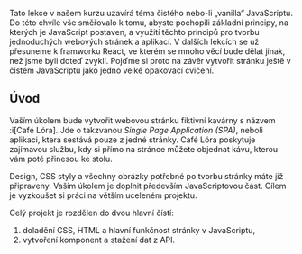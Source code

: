 Tato lekce v našem kurzu uzavírá téma čistého nebo-li „vanilla“ JavaScriptu. Do této chvíle vše směřovalo k tomu, abyste pochopili základní principy, na kterých je JavaScript postaven, a využití těchto principů pro tvorbu jednoduchých webových stránek a aplikací. V dalších lekcích se už přesuneme k framworku React, ve kterém se mnoho věcí bude dělat jinak, než jsme byli doteď zvyklí. Pojďme si proto na závěr vytvořit stránku ještě v čistém JavaScriptu jako jedno velké opakovací cvičení.

## Úvod

Vaším úkolem bude vytvořit webovou stránku fiktivní kavárny s názvem :i[Café Lóra]. Jde o takzvanou _Single Page Application (SPA)_, neboli aplikaci, která sestává pouze z jedné stránky. Café Lóra poskytuje zajímavou službu, kdy si přímo na stránce můžete objednat kávu, kterou vám poté přinesou ke stolu.

Design, CSS styly a všechny obrázky potřebné po tvorbu stránky máte již připraveny. Vaším úkolem je doplnit především JavaScriptovou část. Cílem je vyzkoušet si práci na větším uceleném projektu.

Celý projekt je rozdělen do dvou hlavní čístí:

1. doladění CSS, HTML a hlavní funkčnost stránky v JavaScriptu,
1. vytvoření komponent a stažení dat z API.
